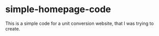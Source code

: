 # simple-homepage-code
This is a simple code for a unit conversion website, that I was trying to create.
